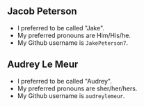 ## Jacob Peterson

* I preferred to be called "Jake".
* My preferred pronouns are Him/His/he.
* My Github username is `JakePeterson7`.

## Audrey Le Meur

* I preferred to be called "Audrey".
* My preferred pronouns are sher/her/hers.
* My Github username is `audreylemeur`.
